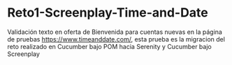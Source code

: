 # Reto1-Screenplay-Time-and-Date
Validación texto en oferta de Bienvenida para cuentas nuevas en la página de pruebas 
https://www.timeanddate.com/, esta prueba es la migracion del reto realizado en Cucumber bajo POM 
hacia Serenity y Cucumber bajo Screenplay
